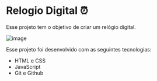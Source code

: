 # Relogio Digital ⏰
Esse projeto tem o objetivo de criar um relógio digital.

![image](https://user-images.githubusercontent.com/117484983/212772852-eb48ebb6-e124-4f64-a5a8-98bb2633a213.png)

Esse projeto foi desenvolvido com as seguintes tecnologias:

- HTML e CSS
- JavaScript
- Git e Github
